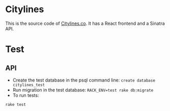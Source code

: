 Citylines
=========

This is the source code of [Citylines.co](http://www.citylines.co). It has a React frontend and a Sinatra API.

Test
====
API
---
- Create the test database in the psql command line: `create database citylines_test`
- Run migration in the test database: `RACK_ENV=test rake db:migrate`
- To run tests:
```
rake test
```
